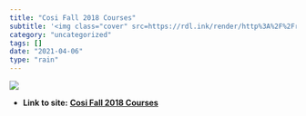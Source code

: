 ```yaml
---
title: "Cosi Fall 2018 Courses"
subtitle: '<img class="cover" src=https://rdl.ink/render/http%3A%2F%2Fregistrar-prod.unet.brandeis.edu%2Fregist...'
category: "uncategorized"
tags: []
date: "2021-04-06"
type: "rain"
---
```

<img class="cover" src=https://rdl.ink/render/http%3A%2F%2Fregistrar-prod.unet.brandeis.edu%2Fregistrar%2Fschedule%2Fclasses%2F2018%2FFall%2F1400%2Fall>


* **Link to site:** **[Cosi Fall 2018 Courses](http://registrar-prod.unet.brandeis.edu/registrar/schedule/classes/2018/Fall/1400/all)**